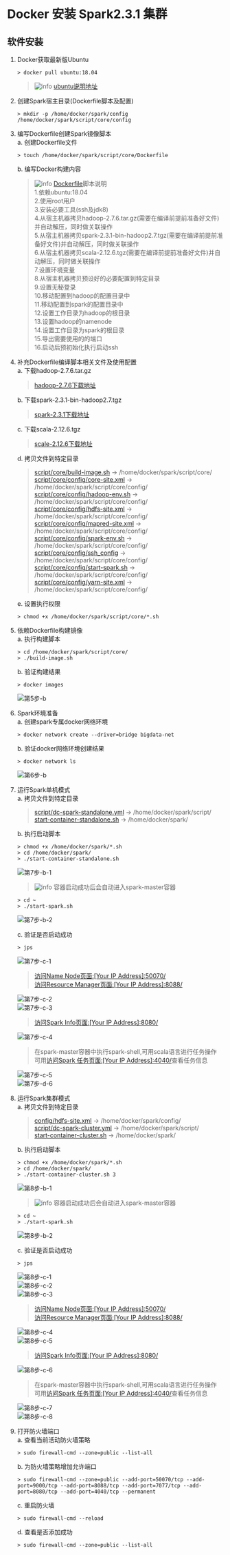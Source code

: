 # Docker 安装 Spark2.3.1 集群

## 软件安装

1.  Docker获取最新版Ubuntu<br>

    ```命令
    > docker pull ubuntu:18.04
    ```

    > ![info][info] [ubuntu说明地址][ubuntu地址]

2.  创建Spark宿主目录(Dockerfile脚本及配置)<br>

    ```命令
    > mkdir -p /home/docker/spark/config /home/docker/spark/script/core/config
    ```
    
3.  编写Dockerfile创建Spark镜像脚本<br>
    a. 创建Dockerfile文件<br>

    ```命令
    > touch /home/docker/spark/script/core/Dockerfile
    ```

    b. 编写Docker构建内容<br>

    > ![info][info] [Dockerfile](files/08/script/core/Dockerfile)脚本说明<br>
    > 1.依赖ubuntu:18.04<br>
    > 2.使用root用户<br>
    > 3.安装必要工具(ssh及jdk8)<br>
    > 4.从宿主机器拷贝hadoop-2.7.6.tar.gz(需要在编译前提前准备好文件)并自动解压，同时做关联操作<br>
    > 5.从宿主机器拷贝spark-2.3.1-bin-hadoop2.7.tgz(需要在编译前提前准备好文件)并自动解压，同时做关联操作<br>
    > 6.从宿主机器拷贝scala-2.12.6.tgz(需要在编译前提前准备好文件)并自动解压，同时做关联操作<br>
    > 7.设置环境变量<br>
    > 8.从宿主机器拷贝预设好的必要配置到特定目录<br>
    > 9.设置无秘登录<br>
    > 10.移动配置到hadoop的配置目录中<br>
    > 11.移动配置到spark的配置目录中<br>
    > 12.设置工作目录为hadoop的根目录<br>
    > 13.设置hadoop的namenode<br>
    > 14.设置工作目录为spark的根目录<br>
    > 15.导出需要使用的的端口<br>
    > 16.启动后预初始化执行启动ssh<br>

4.  补充Dockerfile编译脚本相关文件及使用配置<br>
    a. 下载hadoop-2.7.6.tar.gz<br>

    > [hadoop-2.7.6下载地址](http://www.apache.org/dyn/closer.cgi/hadoop/common/hadoop-2.7.6/hadoop-2.7.6.tar.gz)
    
    b. 下载spark-2.3.1-bin-hadoop2.7.tgz<br>

    > [spark-2.3.1下载地址](https://www.apache.org/dyn/closer.lua/spark/spark-2.3.1/spark-2.3.1-bin-hadoop2.7.tgz)

    c. 下载scala-2.12.6.tgz<br>

    > [scale-2.12.6下载地址](https://downloads.lightbend.com/scala/2.12.6/scala-2.12.6.tgz)

    d. 拷贝文件到特定目录<br>

    > [script/core/build-image.sh](files/08/script/core/build-image.sh) -> /home/docker/spark/script/core/<br>
    > [script/core/config/core-site.xml](files/08/script/core/config/core-site.xml) -> /home/docker/spark/script/core/config/<br>
    > [script/core/config/hadoop-env.sh](files/08/script/core/config/hadoop-env.sh) -> /home/docker/spark/script/core/config/<br>
    > [script/core/config/hdfs-site.xml](files/08/script/core/config/hdfs-site.xml) -> /home/docker/spark/script/core/config/<br>
    > [script/core/config/mapred-site.xml](files/08/script/core/config/mapred-site.xml) -> /home/docker/spark/script/core/config/<br>
    > [script/core/config/spark-env.sh](files/08/script/core/config/spark-env.sh) -> /home/docker/spark/script/core/config/<br>
    > [script/core/config/ssh_config](files/08/script/core/config/ssh_config) -> /home/docker/spark/script/core/config/<br>
    > [script/core/config/start-spark.sh](files/08/script/core/config/start-spark.sh) -> /home/docker/spark/script/core/config/<br>
    > [script/core/config/yarn-site.xml](files/08/script/core/config/yarn-site.xml) -> /home/docker/spark/script/core/config/<br>

    e. 设置执行权限<br>

    ```命令
    > chmod +x /home/docker/spark/script/core/*.sh
    ```

5.  依赖Dockerfile构建镜像<br>
    a. 执行构建脚本<br>

    ```命令
    > cd /home/docker/spark/script/core/
    > ./build-image.sh
    ```

    b. 验证构建结果<br>

    ```命令
    > docker images
    ```

    ![第5步-b](images/08_5_b_1.png)<br>

6.  Spark环境准备<br>
    a. 创建spark专属docker网络环境<br>

    ```命令
    > docker network create --driver=bridge bigdata-net
    ```

    b. 验证docker网络环境创建结果<br>

    ```命令
    > docker network ls
    ```

    ![第6步-b](images/08_6_b_1.png)<br>

7.  运行Spark单机模式<br>
    a. 拷贝文件到特定目录<br>

    > [script/dc-spark-standalone.yml](files/08/script/dc-spark-standalone.yml) -> /home/docker/spark/script/<br>
    > [start-container-standalone.sh](files/08/start-container-standalone.sh) -> /home/docker/spark/<br>

    b. 执行启动脚本<br>

    ```命令
    > chmod +x /home/docker/spark/*.sh
    > cd /home/docker/spark/
    > ./start-container-standalone.sh
    ```

    ![第7步-b-1](images/08_7_b_1.png)<br>

    > ![info][info] 容器启动成功后会自动进入spark-master容器

    ```命令
    > cd ~
    > ./start-spark.sh
    ```

    ![第7步-b-2](images/08_7_b_2.png)<br>

    c. 验证是否启动成功

    ```命令
    > jps
    ```

    ![第7步-c-1](images/08_7_c_1.png)<br>

    > [访问Name Node页面:\[Your IP Address\]:50070/](http://ep.cn:50070)<br>
    > [访问Resource Manager页面:\[Your IP Address\]:8088/](http://ep.cn:8088)<br>

    ![第7步-c-2](images/08_7_c_2.png)<br>
    ![第7步-c-3](images/08_7_c_3.png)<br>

    > [访问Spark Info页面:\[Your IP Address\]:8080/](http://ep.cn:8080)<br>

    ![第7步-c-4](images/08_7_c_4.png)<br>

    > 在spark-master容器中执行spark-shell,可用scala语言进行任务操作<br>
    > 可用[访问Spark 任务页面:\[Your IP Address\]:4040/](http://ep.cn:4040)查看任务信息

    ![第7步-c-5](images/08_7_c_5.png)<br>
    ![第7步-d-6](images/08_7_c_6.png)<br>

8.  运行Spark集群模式<br>
    a. 拷贝文件到特定目录<br>

    > [config/hdfs-site.xml](files/08/config/hdfs-site.xml) -> /home/docker/spark/config/<br>
    > [script/dc-spark-cluster.yml](files/08/script/dc-spark-cluster.yml) -> /home/docker/spark/script/<br>
    > [start-container-cluster.sh](files/08/start-container-cluster.sh) -> /home/docker/spark/<br>

    b. 执行启动脚本<br>

    ```命令
    > chmod +x /home/docker/spark/*.sh
    > cd /home/docker/spark/
    > ./start-container-cluster.sh 3
    ```

    ![第8步-b-1](images/08_8_b_1.png)<br>

    > ![info][info] 容器启动成功后会自动进入spark-master容器

    ```命令
    > cd ~
    > ./start-spark.sh
    ```

    ![第8步-b-2](images/08_8_b_2.png)<br>

    c. 验证是否启动成功

    ```命令
    > jps
    ```

    ![第8步-c-1](images/08_8_c_1.png)<br>
    ![第8步-c-2](images/08_8_c_2.png)<br>
    ![第8步-c-3](images/08_8_c_3.png)<br>

    > [访问Name Node页面:\[Your IP Address\]:50070/](http://ep.cn:50070)<br>
    > [访问Resource Manager页面:\[Your IP Address\]:8088/](http://ep.cn:8088)<br>

    ![第8步-c-4](images/08_8_c_4.png)<br>
    ![第8步-c-5](images/08_8_c_5.png)<br>

    > [访问Spark Info页面:\[Your IP Address\]:8080/](http://ep.cn:8080)<br>

    ![第8步-c-6](images/08_8_c_6.png)<br>

    > 在spark-master容器中执行spark-shell,可用scala语言进行任务操作<br>
    > 可用[访问Spark 任务页面:\[Your IP Address\]:4040/](http://ep.cn:4040)查看任务信息

    ![第8步-c-7](images/08_8_c_7.png)<br>
    ![第8步-c-8](images/08_8_c_8.png)<br>

9.  打开防火墙端口<br>
    a. 查看当前活动防火墙策略<br>

    ```命令
    > sudo firewall-cmd --zone=public --list-all
    ```

    b. 为防火墙策略增加允许端口<br>

    ```命令
    > sudo firewall-cmd --zone=public --add-port=50070/tcp --add-port=9000/tcp --add-port=8088/tcp --add-port=7077/tcp --add-port=8080/tcp --add-port=4040/tcp --permanent
    ```

    c. 重启防火墙<br>

    ```命令
    > sudo firewall-cmd --reload
    ```

    d. 查看是否添加成功<br>

    ```命令
    > sudo firewall-cmd --zone=public --list-all
    ```

[info]: /images/info.png

[ubuntu地址]: https://hub.docker.com/_/ubuntu/